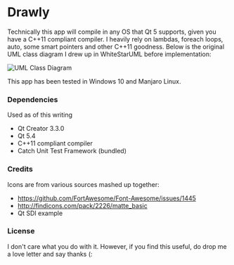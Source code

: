 Drawly
======

Technically this app will compile in any OS that Qt 5 supports, given you have a C++11 compliant compiler. I heavily rely on lambdas, foreach loops, auto, some smart pointers and other C++11 goodness. Below is the original UML class diagram I drew up in WhiteStarUML before implementation:

![UML Class Diagram](https://lh5.googleusercontent.com/-o_ayphJwvHM/VWOAvd6SlkI/AAAAAAAACMo/Eq-EJgTW35I/w973-h518-no/Main.jpg)

This app has been tested in Windows 10 and Manjaro Linux.

### Dependencies
Used as of this writing
- Qt Creator 3.3.0
- Qt 5.4
- C++11 compliant compiler
- Catch Unit Test Framework (bundled)

### Credits
Icons are from various sources mashed up together:
- https://github.com/FortAwesome/Font-Awesome/issues/1445
- http://findicons.com/pack/2226/matte_basic
- Qt SDI example

### License
I don't care what you do with it. However, if you find this useful, do drop me a love letter and say thanks (:
